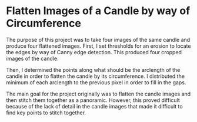 # Flatten Images of a Candle by way of Circumference

The purpose of this project was to take four images of the same candle and produce four flattened images.  First, I set thresholds for an erosion to locate the edges by way of Canny edge detection.  This produced four cropped images of the candle.  

Then, I determined the points along what should be the arclength of the candle in order to flatten the candle by its circumference.  I distributed the minimum of each arclength to the previous pixel in order to fill in the gaps.  

The main goal for the project originally was to flatten the candle images and then stitch them together as a panoramic.  However, this proved difficult because of the lack of detail in the candle images that made it difficult to find key points to stitch together.  



